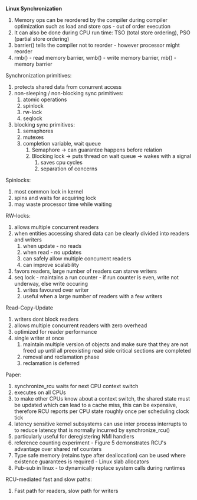 

**Linux Synchronization**
1. Memory ops can be reordered by the compiler during compiler optimization such as load and store ops - out of order execution
2. It can also be done during CPU run time: TSO (total store ordering), PSO (partial store ordering)
3. barrier() tells the compiler not to reorder - however processor might reorder
4. rmb() - read memory barrier, wmb() - write memory barrier, mb() - memory barrier

Synchronization primitives:
1. protects shared data from conurrent access
2. non-sleeping / non-blocking sync primitives:
	1. atomic operations
	2. spinlock
	3. rw-lock
	4. seqlock
3. blocking sync primitives:
	1. semaphores
	2. mutexes
	3. completion variable, wait queue
		1. Semaphore -> can guarantee happens before relation
		2. Blocking lock -> puts thread on wait queue -> wakes with a signal
			1. saves cpu cycles
			2. separation of concerns

Spinlocks:
1. most common lock in kernel
2. spins and waits for acquiring lock
3. may waste processor time while waiting


RW-locks:
1. allows multiple concurrent readers
2. when entities accessing shared data can be clearly divided into readers and writers
	1. when update - no reads
	2. when read - no updates
	3. can safely allow multiple concurrent readers
	4. can improve scalability 
3. favors readers, large number of readers can starve writers
4. seq lock - maintains a run counter - if run counter is even, write not underway, else write occuring
	1. writes favoured over writer
	2. useful when a large number of readers with a few writers


Read-Copy-Update
1. writers dont block readers
2. allows multiple concurrent readers with zero overhead
3. optimized for reader performance
4. single writer at once
	1. maintain multiple version of objects and make sure that they are not freed up until all preexisting read side critical sections are completed
	2. removal and reclamation phase
	3. reclamation is deferred






Paper:
1. synchronize_rcu waits for next CPU context switch
2. executes on all CPUs
3. to make other CPUs know about a context switch, the shared state must be updated which can lead to a cache miss, this can be expensive, therefore RCU reports per CPU state roughly once per scheduling clock tick
4. latency sensitive kernel subsystems can use inter process interrupts to to reduce latency that is normally incurred by synchronize_rcu()
5. particularly useful for deregistering NMI handlers
6. reference counting experiment - Figure 5 demonstrates RCU's advantage over shared ref counters
7. Type safe memory (retains type after deallocation) can be used where existence guarantees is required - Linux slab allocators
8. Pub-sub in linux - to dynamically replace system calls during runtimes

RCU-mediated fast and slow paths:
1. Fast path for readers, slow path for writers